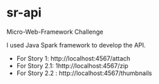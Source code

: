 # sr-api
Micro-Web-Framework Challenge

I used Java Spark framework to develop the API.

- For Story 1: http://localhost:4567/attach
- For Story 2.1:  1http://localhost:4567/zip
- For Story 2.2 : http://localhost:4567/thumbnails
